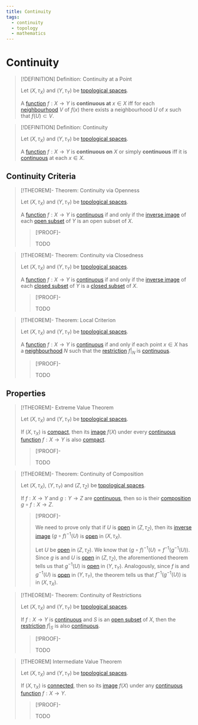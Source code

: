 ```yaml
---
title: Continuity
tags:
  - continuity
  - topology
  - mathematics
---
```


# Continuity

>[!DEFINITION] Definition: Continuity at a Point
>
>Let $(X,\tau_X)$ and $(Y,\tau_Y)$ be [topological spaces](../Topological%20Spaces/index.md).
>
>A [function](../../Analysis/Functions/index.md) $f: X \to Y$ is **continuous at** $x \in X$ iff for each [neighbourhood](../Topological%20Spaces/Neighborhoods.md) $V$ of $f(x)$ there exists a neighbourhood $U$ of $x$ such that $f(U) \subset V$.
>

>[!DEFINITION] Definition: Continuity
>
>Let $(X,\tau_X)$ and $(Y,\tau_Y)$ be [topological spaces](../Topological%20Spaces/index.md).
>
>A [function](../../Analysis/Functions/index.md) $f: X \to Y$ is **continuous on** $X$ or simply **continuous** iff it is [continuous](Continuity.md) at each $x \in X$.

## Continuity Criteria

>[!THEOREM]- Theorem: Continuity via Openness
>
>Let $(X,\tau_X)$ and $(Y,\tau_Y)$ be [topological spaces](../Topological%20Spaces/index.md).
>
>A [function](../../Analysis/Functions/index.md) $f: X \to Y$ is [continuous](./index.md) if and only if the [inverse image](../../Analysis/Functions/index.md) of each [open subset](../Topological%20Spaces/Open%20Sets.md) of $Y$ is an open subset of $X$.
>
>>[!PROOF]-
>>
>>TODO
>>
>

>[!THEOREM]- Theorem: Continuity via Closedness
>
>Let $(X,\tau_X)$ and $(Y,\tau_Y)$ be [topological spaces](../Topological%20Spaces/index.md).
>
>A [function](../../Analysis/Functions/index.md) $f: X \to Y$ is [continuous](./index.md) if and only if the [inverse image](../../Analysis/Functions/index.md) of each [closed subset](../Topological%20Spaces/Closed%20Sets.md) of $Y$ is a [closed subset](../Topological%20Spaces/Closed%20Sets.md) of $X$.
>
>>[!PROOF]-
>>
>>TODO
>>
>>

>[!THEOREM]- Theorem: Local Criterion
>
>Let $(X,\tau_X)$ and $(Y,\tau_Y)$ be [topological spaces](../Topological%20Spaces/index.md).
>
>A [function](../../Analysis/Functions/index.md) $f: X \to Y$ is [continuous](./index.md) if and only if each point $x \in X$ has a [neighbourhood](../Topological%20Spaces/Neighborhoods.md) $N$ such that the [restriction](../../Analysis/Functions/Restriction.md) $f\big|_N$ is [continuous](./index.md).
>
>>[!PROOF]-
>>
>>TODO
>>
>

## Properties

>[!THEOREM]- Extreme Value Theorem
>
>Let $(X, \tau_X)$ and $(Y,\tau_Y)$ be [topological spaces](../Topological%20Spaces/index.md).
>
>If $(X,\tau_X)$ is [compact](../Compactness/index.md), then its [image](../../Analysis/Functions/index.md) $f(X)$ under every [continuous function](./index.md) $f: X \to Y$ is also [compact](../Compactness/index.md).
>
>>[!PROOF]-
>>
>>TODO
>>
>

>[!THEOREM]- Theorem: Continuity of Composition
>
>Let $(X, \tau_X)$, $(Y, \tau_Y)$ and $(Z, \tau_Z)$ be [topological spaces](../Topological%20Spaces/index.md).
>
>If $f: X \to Y$ and $g: Y \to Z$ are [continuous](./index.md), then so is their [composition](../../Analysis/Functions/Composition.md) $g \circ f: X \to Z$.
>
>>[!PROOF]-
>>
>>We need to prove only that if $U$ is [open](../Topological%20Spaces/Open%20Sets.md) in $(Z, \tau_Z)$, then its [inverse image](../../Analysis/Functions/index.md)  $(g\circ f)^{-1}(U)$ is [open](../Topological%20Spaces/Open%20Sets.md) in $(X, \tau_X)$.
>>
>>
>>
>>Let $U$ be [open](../Topological%20Spaces/Open%20Sets.md) in $(Z, \tau_Z)$. We know that $(g\circ f)^{-1}(U) = f^{-1}(g^{-1}(U))$. Since $g$ is [](index.md#^continuity) and $U$ is [open](../Topological%20Spaces/Open%20Sets.md) in $(Z, \tau_Z)$, the aforementioned theorem tells us that $g^{-1}(U)$ is [open](../Topological%20Spaces/Open%20Sets.md) in $(Y, \tau_Y)$. Analogously, since $f$ is [](index.md#^continuity) and $g^{-1}(U)$ is [open](../Topological%20Spaces/Open%20Sets.md) in $(Y, \tau_Y)$, the theorem tells us that $f^{-1}(g^{-1}(U))$ is [](index.md#^continuity) in $(X,\tau_X)$.
>>
>

>[!THEOREM]- Theorem: Continuity of Restrictions
>
>Let $(X, \tau_X)$ and $(Y, \tau_Y)$ be [topological spaces](../Topological%20Spaces/index.md).
>
>If $f: X \to Y$ is [continuous](./index.md) and $S$ is an [open subset](../Topological%20Spaces/Open%20Sets.md) of $X$, then the [restriction](../../Analysis/Functions/Restriction.md) $f\big|_S$ is also [continuous](./index.md).
>
>>[!PROOF]-
>>
>>TODO
>>
>

>[!THEOREM] Intermediate Value Theorem
>
>Let $(X, \tau_X)$ and $(Y, \tau_Y)$ be [topological spaces](../Topological%20Spaces/index.md).
>
>If $(X, \tau_X)$ is [connected](../Connectedness/index.md), then so its [image](../../Analysis/Functions/index.md) $f(X)$ under any [continuous function](../Continuity/index.md) $f: X \to Y$.
>
>>[!PROOF]-
>>
>>TODO
>>
>